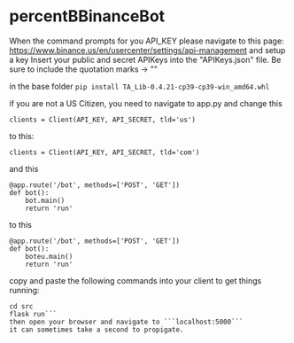 # percentBBinanceBot

When the command prompts for you API_KEY please navigate to this page: https://www.binance.us/en/usercenter/settings/api-management and setup a key
Insert your public and secret APIKeys into the "APIKeys.json" file. Be sure to include the quotation marks -> ""

in the base folder
```pip install TA_Lib-0.4.21-cp39-cp39-win_amd64.whl```

if you are not a US Citizen, you need to navigate to app.py and change this

```clients = Client(API_KEY, API_SECRET, tld='us')```

to this:

```clients = Client(API_KEY, API_SECRET, tld='com')```

and this

```
@app.route('/bot', methods=['POST', 'GET'])
def bot():
    bot.main()
    return 'run'
```

to this

```
@app.route('/bot', methods=['POST', 'GET'])
def bot():
    boteu.main()
    return 'run'
```

copy and paste the following commands into your client to get things running:

```pip install -r requirements.txt
cd src
flask run```
then open your browser and navigate to ```localhost:5000```
it can sometimes take a second to propigate.
